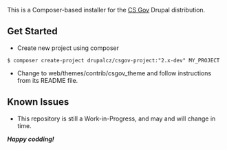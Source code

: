 This is a Composer-based installer for the [CS Gov](https://github.com/Drupalcz/csgov) Drupal distribution.

## Get Started

* Create new project using composer
```
$ composer create-project drupalcz/csgov-project:"2.x-dev" MY_PROJECT
```

* Change to web/themes/contrib/csgov_theme and follow instructions from its README file.

## Known Issues

* This repository is still a Work-in-Progress, and may and will change in time.

***Happy codding!***
